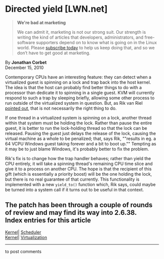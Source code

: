 # Directed yield [LWN.net]

> **We're bad at marketing**
> 
> We can admit it, marketing is not our strong suit. Our strength is writing the kind of articles that developers, administrators, and free-software supporters depend on to know what is going on in the Linux world. Please [subscribe today](/Promo/nsn-bad/subscribe) to help us keep doing that, and so we don’t have to get good at marketing. 

By **Jonathan Corbet**  
December 15, 2010 

Contemporary CPUs have an interesting feature: they can detect when a virtualized guest is spinning on a lock and trap back into the host kernel. The idea is that the host can probably find better things to do with a processor than dedicate it to spinning in a single guest. KVM will currently respond to such a trap by sleeping briefly, allowing some other process to run outside of the virtualized system in question. But, as Rik van Riel [pointed out](/Articles/419755/), that is not necessarily the right thing to do. 

If one thread in a virtualized system is spinning on a lock, another thread within that system must be holding the lock. Rather than pause the entire guest, it is better to run the lock-holding thread so that the lock can be released. Pausing the guest just delays the release of the lock, causing the virtual machine as a whole to be penalized; that, says Rik, ""results in eg. a 64 VCPU Windows guest taking forever and a bit to boot up."" Tempting as it may be to just blame Windows, it's probably better to fix the problem. 

Rik's fix is to change how the trap handler behaves; rather than yield the CPU entirely, it will take a spinning thread's remaining CPU time slice and give it to a process on another CPU. The hope is that the recipient of this gift (which is essentially a priority boost) will be the one holding the lock, but there is no real guarantee of that currently. This functionality is implemented with a new `yield_to()` function which, Rik says, could maybe be turned into a system call if it turns out to be useful in that context. 

The patch has been through a couple of rounds of review and may find its way into 2.6.38.  
Index entries for this article  
---  
[Kernel](/Kernel/Index)| [Scheduler](/Kernel/Index#Scheduler)  
[Kernel](/Kernel/Index)| [Virtualization](/Kernel/Index#Virtualization)  
  


* * *

to post comments 
